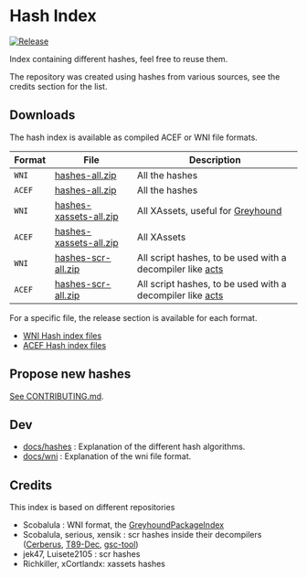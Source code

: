 # Hash Index

[![Release](https://github.com/ate47/HashIndex/actions/workflows/release.yml/badge.svg?branch=main)](https://github.com/ate47/HashIndex/actions/workflows/release.yml)

Index containing different hashes, feel free to reuse them. 

The repository was created using hashes from various sources, see the credits section for the list.

## Downloads

The hash index is available as compiled ACEF or WNI file formats.

| Format | File | Description |
|------|------|-------------|
| `WNI`  | [hashes-all.zip](https://github.com/ate47/HashIndex/releases/download/release/hashes-all.zip) | All the hashes |
| `ACEF` | [hashes-all.zip](https://github.com/ate47/HashIndex/releases/download/release-acef/hashes-all.zip) | All the hashes |
| `WNI`  | [hashes-xassets-all.zip](https://github.com/ate47/HashIndex/releases/download/release/hashes-xassets-all.zip) | All XAssets, useful for [Greyhound](https://github.com/Scobalula/Greyhound)|
| `ACEF` | [hashes-xassets-all.zip](https://github.com/ate47/HashIndex/releases/download/release-acef/hashes-xassets-all.zip) | All XAssets  |
| `WNI`  | [hashes-scr-all.zip](https://github.com/ate47/HashIndex/releases/download/release/hashes-scr-all.zip) | All script hashes, to be used with a decompiler like [acts](https://github.com/ate47/atian-cod-tools) |
| `ACEF` | [hashes-scr-all.zip](https://github.com/ate47/HashIndex/releases/download/release-acef/hashes-scr-all.zip) | All script hashes, to be used with a decompiler like [acts](https://github.com/ate47/atian-cod-tools) |

For a specific file, the release section is available for each format.

- [WNI Hash index files](https://github.com/ate47/HashIndex/releases/tag/release)
- [ACEF Hash index files](https://github.com/ate47/HashIndex/releases/tag/release-acef)

## Propose new hashes

[See CONTRIBUTING.md](.github/CONTRIBUTING.md).

## Dev

- [docs/hashes](docs/hashes.md) : Explanation of the different hash algorithms.
- [docs/wni](docs/wni.md) : Explanation of the wni file format.

## Credits

This index is based on different repositories

- Scobalula : WNI format, the [GreyhoundPackageIndex](https://github.com/Scobalula/GreyhoundPackageIndex)
- Scobalula, serious, xensik : scr hashes inside their decompilers ([Cerberus](https://github.com/Scobalula/Cerberus-Repo), [T89-Dec](https://github.com/shiversoftdev/T89-Dec), [gsc-tool](https://github.com/xensik/gsc-tool/))
- jek47, Luisete2105 : scr hashes
- Richkiller, xCortlandx: xassets hashes
